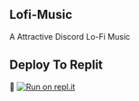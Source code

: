 ## Lofi-Music
A Attractive Discord Lo-Fi Music

## Deploy To Replit
🧩 [![Run on repl.it](https://repl.it/badge/github/New-Dev3/Lofi-Music)](https://repl.it/github/New-Dev3/Lofi-Music}&ref=button)
